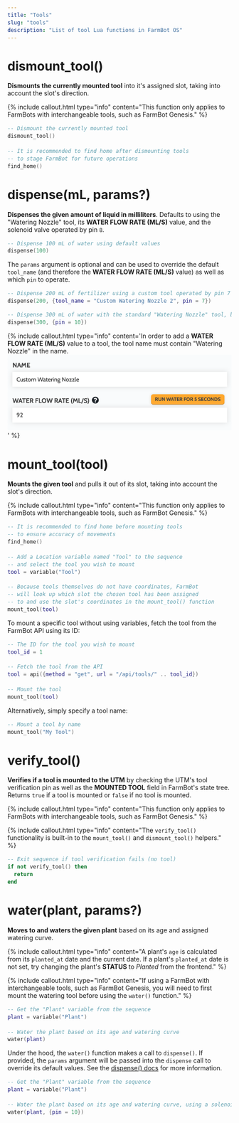 ```yaml
---
title: "Tools"
slug: "tools"
description: "List of tool Lua functions in FarmBot OS"
---
```


# dismount_tool()

**Dismounts the currently mounted tool** into it's assigned slot, taking into account the slot's direction.

{%
include callout.html
type="info"
content="This function only applies to FarmBots with interchangeable tools, such as FarmBot Genesis."
%}

```lua
-- Dismount the currently mounted tool
dismount_tool()

-- It is recommended to find home after dismounting tools
-- to stage FarmBot for future operations
find_home()
```

# dispense(mL, params?)

**Dispenses the given amount of liquid in milliliters**. Defaults to using the "Watering Nozzle" tool, its **WATER FLOW RATE (ML/S)** value, and the solenoid valve operated by pin `8`.

```lua
-- Dispense 100 mL of water using default values
dispense(100)
```

The `params` argument is optional and can be used to override the default `tool_name` (and therefore the **WATER FLOW RATE (ML/S)** value) as well as which `pin` to operate.

```lua
-- Dispense 200 mL of fertilizer using a custom tool operated by pin 7
dispense(200, {tool_name = "Custom Watering Nozzle 2", pin = 7})
```

```lua
-- Dispense 300 mL of water with the standard "Watering Nozzle" tool, but using a solenoid valve operated by pin 10
dispense(300, {pin = 10})
```

{%
include callout.html
type="info"
content='In order to add a **WATER FLOW RATE (ML/S)** value to a tool, the tool name must contain "Watering Nozzle" in the name.
![water flow rate](_images/water_flow_rate.png)'
%}

# mount_tool(tool)

**Mounts the given tool** and pulls it out of its slot, taking into account the slot's direction.

{%
include callout.html
type="info"
content="This function only applies to FarmBots with interchangeable tools, such as FarmBot Genesis."
%}

```lua
-- It is recommended to find home before mounting tools
-- to ensure accuracy of movements
find_home()

-- Add a Location variable named "Tool" to the sequence
-- and select the tool you wish to mount
tool = variable("Tool")

-- Because tools themselves do not have coordinates, FarmBot
-- will look up which slot the chosen tool has been assigned
-- to and use the slot's coordinates in the mount_tool() function
mount_tool(tool)
```

To mount a specific tool without using variables, fetch the tool from the FarmBot API using its ID:

```lua
-- The ID for the tool you wish to mount
tool_id = 1

-- Fetch the tool from the API
tool = api({method = "get", url = "/api/tools/" .. tool_id})

-- Mount the tool
mount_tool(tool)
```

Alternatively, simply specify a tool name:

```lua
-- Mount a tool by name
mount_tool("My Tool")
```

# verify_tool()

**Verifies if a tool is mounted to the UTM** by checking the UTM's tool verification pin as well as the **MOUNTED TOOL** field in FarmBot's state tree. Returns `true` if a tool is mounted or `false` if no tool is mounted.

{%
include callout.html
type="info"
content="This function only applies to FarmBots with interchangeable tools, such as FarmBot Genesis."
%}

{%
include callout.html
type="info"
content="The `verify_tool()` functionality is built-in to the `mount_tool()` and `dismount_tool()` helpers."
%}

```lua
-- Exit sequence if tool verification fails (no tool)
if not verify_tool() then
  return
end
```

# water(plant, params?)

**Moves to and waters the given plant** based on its age and assigned watering curve.

{%
include callout.html
type="info"
content="A plant's `age` is calculated from its `planted_at` date and the current date. If a plant's `planted_at` date is not set, try changing the plant's **STATUS** to _Planted_ from the frontend."
%}

{%
include callout.html
type="info"
content="If using a FarmBot with interchangeable tools, such as FarmBot Genesis, you will need to first mount the watering tool before using the `water()` function."
%}

```lua
-- Get the "Plant" variable from the sequence
plant = variable("Plant")

-- Water the plant based on its age and watering curve
water(plant)
```

Under the hood, the `water()` function makes a call to `dispense()`. If provided, the `params` argument will be passed into the `dispense` call to override its default values. See the [dispense() docs](#dispenseml-params) for more information.

```lua
-- Get the "Plant" variable from the sequence
plant = variable("Plant")

-- Water the plant based on its age and watering curve, using a solenoid valve operated by pin 10
water(plant, {pin = 10})
```
